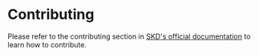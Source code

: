 # Contributing

Please refer to the contributing section in [SKD's official documentation][skd-contributing] to learn how to contribute.

[skd-contributing]: https://docs.kubernetesfury.com/docs/contribute
